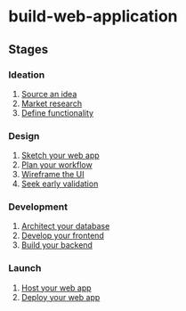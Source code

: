 # build-web-application

## Stages

### Ideation

1. [Source an idea]()
2. [Market research]()
3. [Define functionality]()

### Design

1. [Sketch your web app]()
2. [Plan your workflow]()
3. [Wireframe the UI]()
4. [Seek early validation]()

### Development

1. [Architect your database]()
2. [Develop your frontend]()
3. [Build your backend]()

### Launch

1. [Host your web app]()
2. [Deploy your web app]()
